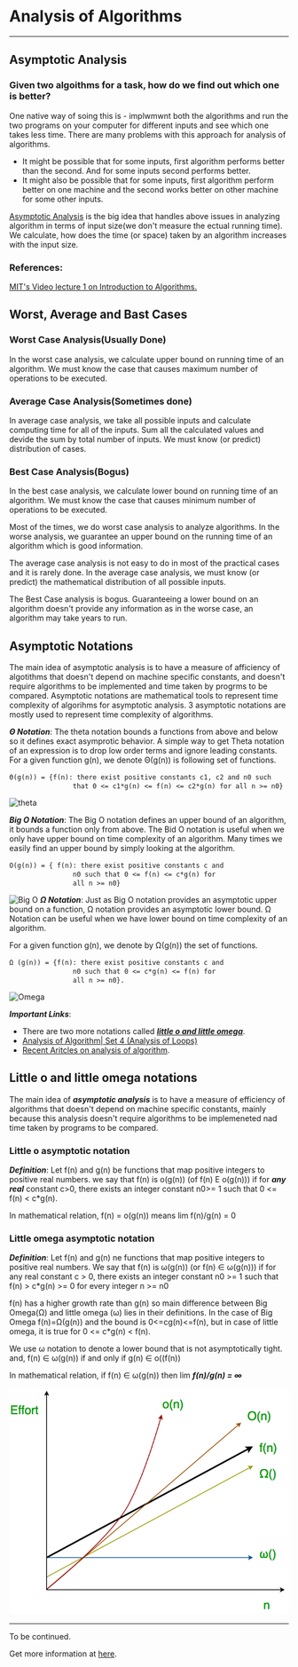 # Analysis of Algorithms

<hr/>

## Asymptotic Analysis

### Given two algoithms for a task, how do we find out which one is better?

One native way of soing this is - implwmwnt both the algorithms and run the two programs on your computer for different inputs and see which one takes less time. There are many problems with this approach for analysis of algorithms.

- It might be possible that for some inputs, first algorithm performs better than the second. And for some inputs second performs better.
- It might also be possible that for some inputs, first algorithm perform better on one machine and the second works better on other machine for some other inputs.

[Asymptotic Analysis](https://en.wikipedia.org/wiki/Asymptotic_analysis) is the big idea that handles above issues in analyzing algorithm in terms of input size(we don't measure the ectual running time). We calculate, how does the time (or space) taken by an algorithm increases with the input size.

### References:

[MIT's Video lecture 1 on Introduction to Algorithms.](http://www.youtube.com/watch?v=JPyuH4qXLZ0)

## Worst, Average and Bast Cases

### Worst Case Analysis(Usually Done)

In the worst case analysis, we calculate upper bound on running time of an algorithm. We must know the case that causes maximum number of operations to be executed.

### Average Case Analysis(Sometimes done)

In average case analysis, we take all possible inputs and calculate computing time for all of the inputs. Sum all the calculated values and devide the sum by total number of inputs. We must know (or predict) distribution of cases.

### Best Case Analysis(Bogus)

In the best case analysis, we calculate lower bound on running time of an algorithm. We must know the case that causes minimum number of operations to be executed.

Most of the times, we do worst case analysis to analyze algorithms. In the worse analysis, we guarantee an upper bound on the running time of an algorithm which is good information.

The average case analysis is not easy to do in most of the practical cases and it is rarely done. In the average case analysis, we must know (or predict) the mathematical distribution of all possible inputs.

The Best Case analysis is bogus. Guaranteeing a lower bound on an algorithm doesn't provide any information as in the worse case, an algorithm may take years to run.

## Asymptotic Notations

The main idea of asymptotic analysis is to have a measure of afficiency of algotithms that doesn't depend on machine specific constants, and doesn't require algorithms to be implemented and time taken by progrms to be compared. Asymptotic notations are mathematical tools to represent time complexity of algorihms for asymptotic analysis. 3 asymptotic notations are mostly used to represent time complexity of algorithms.

**_Θ Notation_**: The theta notation bounds a functions from above and below so it defines exact asymprotic behavior. A simple way to get Theta notation of an expression is to drop low order terms and ignore leading constants.
For a given function g(n), we denote Θ(g(n)) is following set of functions.

    Θ(g(n)) = {f(n): there exist positive constants c1, c2 and n0 such
                    that 0 <= c1*g(n) <= f(n) <= c2*g(n) for all n >= n0}

![theta](../../img-root/AlgoAnalysis-1.png)

**_Big O Notation_**: The Big O notation defines an upper bound of an algorithm, it bounds a function only from above.
The Bid O notation is useful when we only have upper bound on time complexity of an algorithm. Many times we easily find an upper bound by simply looking at the algorithm.

    O(g(n)) = { f(n): there exist positive constants c and
                    n0 such that 0 <= f(n) <= c*g(n) for
                    all n >= n0}

![Big O](../../img-root/AlgoAnalysis-2.png)
**_Ω Notation_**: Just as Big O notation provides an asymptotic upper bound on a function, Ω notation provides an asymptotic lower bound.
Ω Notation can be useful when we have lower bound on time complexity of an algorithm.

For a given function g(n), we denote by Ω(g(n)) the set of functions.

    Ω (g(n)) = {f(n): there exist positive constants c and
                    n0 such that 0 <= c*g(n) <= f(n) for
                    all n >= n0}.

![Omega](../../img-root/AlgoAnalysis-3.png)

**_Important Links_**:

- There are two more notations called **_[little o and little omega](https://www.geeksforgeeks.org/analysis-of-algorithems-little-o-and-little-omega-notations/)_**.
- [Analysis of Algorithm| Set 4 (Analysis of Loops)](https://www.geeksforgeeks.org/analysis-of-algorithms-set-4-analysis-of-loops/)
- [Recent Aritcles on analysis of algorithm](https://www.geeksforgeeks.org/category/algorithm/analysis/).

## Little o and little omega notations

The main idea of **_asymptotic analysis_** is to have a measure of efficiency of algorithms that doesn't depend on machine specific constants, mainly because this analysis doesn't require algorithms to be implemeneted nad time taken by programs to be compared.

### Little o asymptotic notation

**_Definition_**: Let f(n) and g(n) be functions that map positive integers to positive real numbers. we say that f(n) is o(g(n)) (of f(n) E o(g(n))) if for **_any real_** constant c>0, there exists an integer constant n0>= 1 such that 0 <= f(n) < c\*g(n).

In mathematical relation, f(n) = o(g(n)) means lim f(n)/g(n) = 0

### Little omega asymptotic notation

**_Definition_**: Let f(n) and g(n) ne functions that map positive integers to positive real numbers. We say that f(n) is ω(g(n)) (or f(n) ∈ ω(g(n))) if for any real constant c > 0, there exists an integer constant n0 >= 1 such that f(n) > c\*g(n) >= 0 for every integer n >= n0

f(n) has a higher growth rate than g(n) so main difference between Big Omega(Ω) and little omega (ω) lies in their definitions. In the case of Big Omega f(n)=Ω(g(n)) and the bound is 0<=cg(n)<=f(n), but in case of little omega, it is true for 0 <= c\*g(n) < f(n).

We use ω notation to denote a lower bound that is not asymptotically tight. and, f(n) ∈ ω(g(n)) if and only if g(n) ∈ ο((f(n))

In mathematical relation, if f(n) ∈ ω(g(n)) then lim **_f(n)/g(n) = ∞_**

![little o](../../img-root/Analysis-of-Algorithms-little-o-omega.png)

<hr/>

To be continued.

Get more information at [here](https://www.geeksforgeeks.org/fundamentals-of-algorithms/#AnalysisofAlgorithms).
